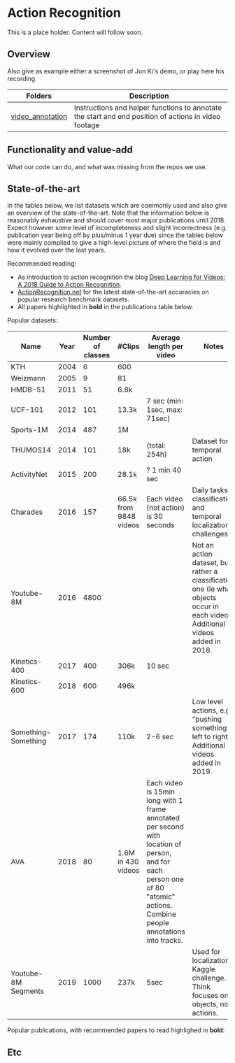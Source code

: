 # Action Recognition

This is a place holder. Content will follow soon.

## Overview

Also give as example either a screenshot of Jun Ki's demo, or play here his recording

| Folders |  Description |
| -------- |  ----------- |
| [video_annotation](video_annotation)  | Instructions and helper functions to annotate the start and end position of actions in video footage|

## Functionality and value-add

What our code can do, and what was missing from the repos we use.

## State-of-the-art

In the tables below, we list datasets which are commonly used and also give an overview of the state-of-the-art. Note that the information below is reasonably exhaustive and should cover most major publications until 2018. Expect however some level of incompleteness and slight incorrectness (e.g. publication year being off by plus/minus 1 year due) since the tables below were mainly compiled to give a high-level picture of where the field is and how it evolved over the last years.

Recommended reading:
- As introduction to action recognition the blog [Deep Learning for Videos: A 2018 Guide to Action Recognition](http://blog.qure.ai/notes/deep-learning-for-videos-action-recognition-review).
- [ActionRecognition.net](http://actionrecognition.net/files/dset.php) for the latest state-of-the-art accuracies on popular research benchmark datasets.
- All papers highlighted in **bold** in the publications table below.

Popular datasets:

  | Name  | Year  |  Number of classes |	#Clips |	Average length per video | Notes |
  | ----- | ----- | ----------------- | ------- | -------------------------  |  ----------- |
  | KTH   | 2004| 6| 600| |  | |
  |Weizmann|	2005|	9|	81|	|	 |
  |HMDB-51| 2011|	51|	6.8k| |	 |
  |UCF-101|	2012|	101|	13.3k|	7 sec (min: 1sec, max: 71sec)|	|
  |Sports-1M|	2014|	487|	1M| | |
  |THUMOS14|	2014|	101|	18k|	(total: 254h)|	Dataset for temporal action |
  |ActivityNet|	2015|	200|	28.1k|	? 1 min 40 sec|	|
  |Charades|	2016|	157|	66.5k from 9848 videos|	Each video (not action) is 30 seconds	| Daily tasks, classification and temporal localization challenges|
  |Youtube-8M|	2016|	4800 | |  | Not an action dataset, but rather a classification one (ie what objects occur in each video). Additional videos added in 2018.|
  |Kinetics-400|	2017|	400|	306k|	10 sec|	|
  |Kinetics-600|	2018|	600|	496k|   |
  |Something-Something|	2017|	174|	110k|	2-6 sec	| Low level actions, e.g. "pushing something left to right". Additional videos added in 2019.|
  |AVA|	2018|	80|	1.6M in 430 videos|	Each video is 15min long with 1 frame annotated per second with location of person, and for each  person one of 80 "atomic" actions. Combine people annotations into tracks.
  |Youtube-8M Segments|	2019|	1000|	237k|	5sec|	Used for localization Kaggle challenge. Think focuses on objects, not actions.|



Popular publications, with recommended papers to read highlighed in **bold**:



## Etc
